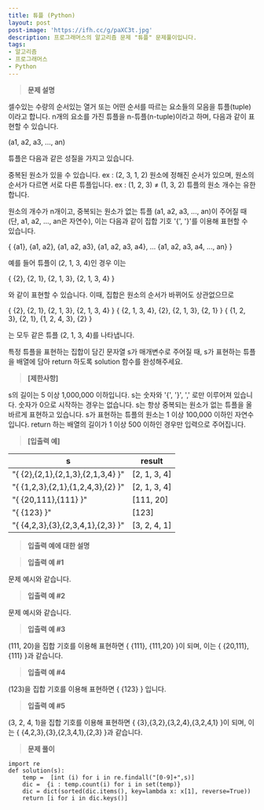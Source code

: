 ```yaml
---
title: 튜플 (Python)
layout: post
post-image: 'https://ifh.cc/g/paXC3t.jpg'
description: 프로그래머스의 알고리즘 문제 "튜플" 문제풀이입니다.
tags:
- 알고리즘
- 프로그래머스
- Python
---
```



>**문제 설명**

셀수있는 수량의 순서있는 열거 또는 어떤 순서를 따르는 요소들의 모음을 튜플(tuple)이라고 합니다. n개의 요소를 가진 튜플을 n-튜플(n-tuple)이라고 하며, 다음과 같이 표현할 수 있습니다.


(a1, a2, a3, ..., an)


튜플은 다음과 같은 성질을 가지고 있습니다.


중복된 원소가 있을 수 있습니다. ex : (2, 3, 1, 2)
원소에 정해진 순서가 있으며, 원소의 순서가 다르면 서로 다른 튜플입니다. ex : (1, 2, 3) ≠ (1, 3, 2)
튜플의 원소 개수는 유한합니다.


원소의 개수가 n개이고, 중복되는 원소가 없는 튜플 (a1, a2, a3, ..., an)이 주어질 때(단, a1, a2, ..., an은 자연수), 이는 다음과 같이 집합 기호 '{', '}'를 이용해 표현할 수 있습니다.


{ {a1}, {a1, a2}, {a1, a2, a3}, {a1, a2, a3, a4}, ... {a1, a2, a3, a4, ..., an} }


예를 들어 튜플이 (2, 1, 3, 4)인 경우 이는


{ {2}, {2, 1}, {2, 1, 3}, {2, 1, 3, 4} }


와 같이 표현할 수 있습니다. 이때, 집합은 원소의 순서가 바뀌어도 상관없으므로


{ {2}, {2, 1}, {2, 1, 3}, {2, 1, 3, 4} }
{ {2, 1, 3, 4}, {2}, {2, 1, 3}, {2, 1} }
{ {1, 2, 3}, {2, 1}, {1, 2, 4, 3}, {2} }


는 모두 같은 튜플 (2, 1, 3, 4)를 나타냅니다.

특정 튜플을 표현하는 집합이 담긴 문자열 s가 매개변수로 주어질 때, s가 표현하는 튜플을 배열에 담아 return 하도록 solution 함수를 완성해주세요.

>**[제한사항]**


s의 길이는 5 이상 1,000,000 이하입니다.
s는 숫자와 '{', '}', ',' 로만 이루어져 있습니다.
숫자가 0으로 시작하는 경우는 없습니다.
s는 항상 중복되는 원소가 없는 튜플을 올바르게 표현하고 있습니다.
s가 표현하는 튜플의 원소는 1 이상 100,000 이하인 자연수입니다.
return 하는 배열의 길이가 1 이상 500 이하인 경우만 입력으로 주어집니다.


>**[입출력 예]**

| s | result |
|--|--|
| "{ {2},{2,1},{2,1,3},{2,1,3,4} }" | [2, 1, 3, 4] |
| "{ {1,2,3},{2,1},{1,2,4,3},{2} }" | [2, 1, 3, 4] |
| "{ {20,111},{111} }" | [111, 20] |
| "{ {123} }" | [123] |
| "{ {4,2,3},{3},{2,3,4,1},{2,3} }" | [3, 2, 4, 1] |

>**입출력 예에 대한 설명**



>**입출력 예 #1**

문제 예시와 같습니다.

>**입출력 예 #2**

문제 예시와 같습니다.

>**입출력 예 #3**

(111, 20)을 집합 기호를 이용해 표현하면 { {111}, {111,20} }이 되며, 이는 { {20,111},{111} }과 같습니다.

>**입출력 예 #4**

(123)을 집합 기호를 이용해 표현하면 { {123} } 입니다.

>**입출력 예 #5**

(3, 2, 4, 1)을 집합 기호를 이용해 표현하면 { {3},{3,2},{3,2,4},{3,2,4,1} }이 되며, 이는 { {4,2,3},{3},{2,3,4,1},{2,3} }과 같습니다.

>**문제 풀이**

    import re
    def solution(s):
        temp =  [int (i) for i in re.findall("[0-9]+",s)] 
        dic =  {i : temp.count(i) for i in set(temp)}
        dic = dict(sorted(dic.items(), key=lambda x: x[1], reverse=True))
        return [i for i in dic.keys()]

